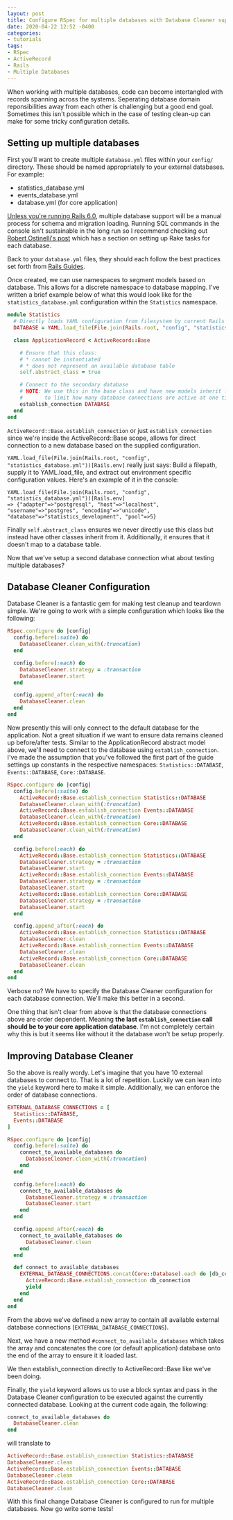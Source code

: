 ```yaml
---
layout: post
title: Configure RSpec for multiple databases with Database Cleaner support
date: 2020-04-22 12:52 -0400
categories:
- tutorials
tags:
- RSpec
- ActiveRecord
- Rails
- Multiple Databases
---
```


When working with multiple databases, code can
become intertangled with records spanning across the systems. Seperating
database domain reponsibilities away from each other is challenging but a good
end goal. Sometimes this isn't possible which in the case of testing clean-up
can make for some tricky configuration details.
<!--excerpt-->

## Setting up multiple databases

First you'll want to create multiple `database.yml` files within your `config/`
directory. These should be named appropriately to your external databases. For example:

* statistics_database.yml
* events_database.yml
* database.yml (for core application)

[Unless you're running Rails 6.0](https://guides.rubyonrails.org/active_record_multiple_databases.html), multiple database support will be a manual process for schema and migration loading. Running SQL commands in the console isn't sustainable in the long run
so I recommend checking out [Robert Ostinelli's post](http://www.ostinelli.net/setting-multiple-databases-rails-definitive-guide/) which has a section on setting up
Rake tasks for each database.

Back to your `database.yml` files, they should each follow the best practices set forth from [Rails Guides](https://edgeguides.rubyonrails.org/configuring.html#configuring-a-database).

Once created, we can use namespaces to segment models based on database. This allows
for a discrete namespace to database mapping. I've written a brief example below
of what this would look like for the `statistics_database.yml` configuration within
the `Statistics` namespace.

``` ruby
module Statistics
  # Directly loads YAML configuration from filesystem by current Rails environment
  DATABASE = YAML.load_file(File.join(Rails.root, "config", "statistics_database.yml"))[Rails.env]

  class ApplicationRecord < ActiveRecord::Base

    # Ensure that this class:
    # * cannot be instantiated
    # * does not represent an available database table
    self.abstract_class = true

    # Connect to the secondary database
    # NOTE: We use this in the base class and have new models inherit from it
    #       to limit how many database connections are active at one time.
    establish_connection DATABASE
  end
end
```

`ActiveRecord::Base.establish_connection` or just `establish_connection` since we're
inside the ActiveRecord::Base scope, allows for direct connection to a new database
based on the supplied configuration.

`YAML.load_file(File.join(Rails.root, "config", "statistics_database.yml"))[Rails.env]` really just says: Build a filepath, supply it to YAML.load_file, and extract out environment
specific configuration values. Here's an example of it in the console:

```
YAML.load_file(File.join(Rails.root, "config", "statistics_database.yml"))[Rails.env]
=> {"adapter"=>"postgresql", "host"=>"localhost", "username"=>"postgres", "encoding"=>"unicode", "database"=>"statistics_development", "pool"=>5}
```

Finally `self.abstract_class` ensures we never directly use this class but instead have
other classes inherit from it. Additionally, it ensures that it doesn't map to a database
table.

Now that we've setup a second database connection what about testing multiple
databases?

## Database Cleaner Configuration

Database Cleaner is a fantastic gem for making test cleanup and teardown simple.
We're going to work with a simple configuration which looks like the following:

``` ruby
RSpec.configure do |config|
  config.before(:suite) do
    DatabaseCleaner.clean_with(:truncation)
  end

  config.before(:each) do
    DatabaseCleaner.strategy = :transaction
    DatabaseCleaner.start
  end

  config.append_after(:each) do
    DatabaseCleaner.clean
  end
end
```

Now presently this will only connect to the default database for the application.
Not a great situation if we want to ensure data remains cleaned up before/after
tests. Similar to the ApplicationRecord abstract model above, we'll need to
connect to the database using `establish_connection`. I've made the assumption that
you've followed the first part of the guide settings up constants in the respective
namespaces: `Statistics::DATABASE`, `Events::DATABASE`, `Core::DATABASE`.

``` ruby
RSpec.configure do |config|
  config.before(:suite) do
    ActiveRecord::Base.establish_connection Statistics::DATABASE
    DatabaseCleaner.clean_with(:truncation)
    ActiveRecord::Base.establish_connection Events::DATABASE
    DatabaseCleaner.clean_with(:truncation)
    ActiveRecord::Base.establish_connection Core::DATABASE
    DatabaseCleaner.clean_with(:truncation)
  end

  config.before(:each) do
    ActiveRecord::Base.establish_connection Statistics::DATABASE
    DatabaseCleaner.strategy = :transaction
    DatabaseCleaner.start
    ActiveRecord::Base.establish_connection Events::DATABASE
    DatabaseCleaner.strategy = :transaction
    DatabaseCleaner.start
    ActiveRecord::Base.establish_connection Core::DATABASE
    DatabaseCleaner.strategy = :transaction
    DatabaseCleaner.start
  end

  config.append_after(:each) do
    ActiveRecord::Base.establish_connection Statistics::DATABASE
    DatabaseCleaner.clean
    ActiveRecord::Base.establish_connection Events::DATABASE
    DatabaseCleaner.clean
    ActiveRecord::Base.establish_connection Core::DATABASE
    DatabaseCleaner.clean
  end
end
```

Verbose no? We have to specify the Database Cleaner configuration for each database connection. We'll make this better in a second.

One thing that isn't clear from above is that the database connections above
are order dependent. Meaning **the last `establish_connection` call should be to
your core application database**. I'm not completely certain why this is but it seems
like without it the database won't be setup properly.

## Improving Database Cleaner

So the above is really wordy. Let's imagine that you have 10 external databases to
connect to. That is a lot of repetition. Luckily we can lean into the `yield` keyword
here to make it simple. Additionally, we can enforce the order of database connections.

``` ruby
EXTERNAL_DATABASE_CONNECTIONS = [
  Statistics::DATABASE,
  Events::DATABASE
]

RSpec.configure do |config|
  config.before(:suite) do
    connect_to_available_databases do
      DatabaseCleaner.clean_with(:truncation)
    end
  end

  config.before(:each) do
    connect_to_available_databases do
      DatabaseCleaner.strategy = :transaction
      DatabaseCleaner.start
    end
  end

  config.append_after(:each) do
    connect_to_available_databases do
      DatabaseCleaner.clean
    end
  end

  def connect_to_available_databases
    EXTERNAL_DATABASE_CONNECTIONS.concat(Core::Database).each do |db_connection|
      ActiveRecord::Base.establish_connection db_connection
      yield
    end
  end
end
```

From the above we've defined a new array to contain all available external
database connections (`EXTERNAL_DATABASE_CONNECTIONS`).

Next, we have a new method `#connect_to_available_databases` which takes the
array and concatenates the core (or default application) database onto the end of the
array to ensure it it loaded last.

We then establish_connection directly to ActiveRecord::Base like we've been doing.

Finally, the `yield` keyword allows us to use a block syntax and pass in the Database Cleaner
configuration to be executed against the currently connected database. Looking at the current code again, the following:

``` ruby
connect_to_available_databases do
  DatabaseCleaner.clean
end
```

will translate to

``` ruby
ActiveRecord::Base.establish_connection Statistics::DATABASE
DatabaseCleaner.clean
ActiveRecord::Base.establish_connection Events::DATABASE
DatabaseCleaner.clean
ActiveRecord::Base.establish_connection Core::DATABASE
DatabaseCleaner.clean
```

With this final change Database Cleaner is configured to run for multiple databases. Now
go write some tests!

